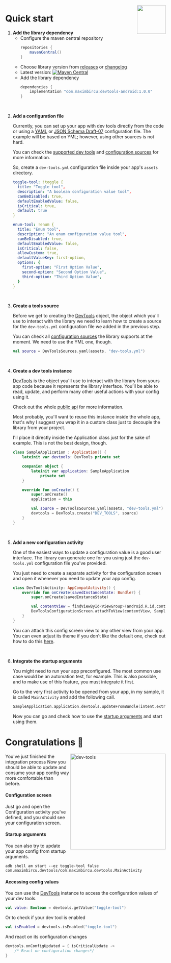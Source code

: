 [<img width="90" align="right" src="https://user-images.githubusercontent.com/12527390/80737506-4ae3a700-8b1c-11ea-92b7-a137982595ea.png"/>](#)

# Quick start 

1. **Add the library dependency**
    * Configure the maven central repository
        ```groovy
        repositories {
            mavenCentral()
        }
        ```
    * Choose library version from [releases](https://github.com/maximbircu/devtools-library/releases) or [changelog](../../CHANGELOG.md)
    * Latest version: [![Maven Central](https://maven-badges.herokuapp.com/maven-central/com.maximbircu/devtools-android/badge.svg)](https://maven-badges.herokuapp.com/maven-central/com.maximbircu/devtools-android)
    * Add the library dependency
      ```groovy
      dependencies {
          implementation "com.maximbircu:devtools-android:1.0.0"
      }
      ```
      
<br />

2. **Add a configuration file**

    Currently, you can set up your app with dev tools directly from the code or using a [YAML](https://yaml.org/) or [JSON Schema Draft-07](https://json-schema.org/draft-07/json-schema-validation.html) configuration file.
    The example will be based on YML; however, using other sources is not hard. 
    
    You can check the [supported dev tools](../documentation.md#supported-dev-tools) and [configuration sources](../documentation.md#configuration-sources) for more information.
    
    So, create a `dev-tools.yml` configuration file inside your app's `assets` directory.
    
    ```yaml
    toggle-tool: !toggle {
      title: "Toggle tool",
      description: "A boolean configuration value tool",
      canBeDisabled: true,
      defaultEnabledValue: false,
      isCritical: true,
      default: true
    }
    
    enum-tool: !enum {
      title: "Enum tool",
      description: "An enum configuration value tool",
      canBeDisabled: true,
      defaultEnabledValue: false,
      isCritical: false,
      allowCustom: true,
      defaultValueKey: first-option,
      options: {
        first-option: "First Option Value",
        second-option: "Second Option Value",
        third-option: "Third Option Value",
      }
    }
    ```
   
<br />

3. **Create a tools source**

    Before we get to creating the [DevTools](../../devtools/common/src/commonMain/kotlin/com/maximbircu/devtools/common/DevTools.kt) object, the object which you'll use to interact with the library we need to learn how to create a source for the `dev-tools.yml` configuration file we added in the previous step.
    
    You can check all [configuration sources](../documentation.md#configuration-sources) the library supports at the moment. We need to use the YML one, though.
    
    ```kotlin
    val source = DevToolsSources.yaml(assets, "dev-tools.yml")
    ```

<br />

4. **Create a dev tools instance**
    
    [DevTools](../../devtools/common/src/commonMain/kotlin/com/maximbircu/devtools/common/DevTools.kt) is the object you'll use to interact with the library from yours app code because it represents the library interface.
    You'll be able to read, update, and perform many other useful actions with your config using it.
    
    Check out the whole [public api](../documentation.md#public-api) for more information.
    
    Most probably, you'll want to reuse this instance inside the whole app, that's why I suggest you wrap it in a custom class just to decouple the library from your project.
    
    I'll place it directly inside the Application class just for the sake of example. This is not the best design, though.
    
    ```Kotlin
    class SampleApplication : Application() {
        lateinit var devtools: DevTools private set
    
        companion object {
            lateinit var application: SampleApplication
                private set
        }
    
        override fun onCreate() {
            super.onCreate()
            application = this
    
            val source = DevToolsSources.yaml(assets, "dev-tools.yml")
            devtools = DevTools.create("DEV_TOOLS", source)
        }
    }
    ```

<br />

5. **Add a new configuration activity**

    One of the easiest ways to update a configuration value is a good user interface. 
    The library can generate one for you using just the `dev-tools.yml` configuration file you've provided.
    
    You just need to create a separate activity for the configuration screen and open it whenever you need to update your app config.
    
    ```Kotlin
    class DevToolsActivity: AppCompatActivity() {
        override fun onCreate(savedInstanceState: Bundle?) {
            super.onCreate(savedInstanceState)
    
            val contentView = findViewById<ViewGroup>(android.R.id.content)
            DevToolsConfigurationScreen.attachToView(contentView, SampleApplication.application.devtools)
        }
    }
    ```
    You can attach this config screen view to any other view from your app.
    You can even adjust its theme if you don't like the default one, check out how to do this [here](../configscreen/android-config-screen.md).

<br />

6. **Integrate the startup arguments**

    You might need to run your app preconfigured. The most common use case would be an automation test, for example. 
    This is also possible, and to make use of this feature, you must integrate it first.
    
    Go to the very first activity to be opened from your app, in my sample, it is called `MainActivity` and add the following call.
    ```Kotlin
    SampleApplication.application.devtools.updateFromBundle(intent.extras)
    ```
   
   Now you can go and check how to use the [startup arguments](../startuparguments/android-startup-arguments.md) and start using them.

# Congratulations 🎉 
<img width="300" alt="dev-tools" align="right" src="https://user-images.githubusercontent.com/12527390/80519661-feb82b80-8990-11ea-8a6a-07e0d62a1aac.png"/>

You've just finished the integration process Now you should be able to update and consume your app config way more comfortable than before.

#### Configuration screen

Just go and open the Configuration activity you've defined, and you should see your configuration screen.

#### Startup arguments

You can also try to update your app config from startup arguments.

```shell script
adb shell am start --ez toggle-tool false com.maximbircu.devtools/com.maximbircu.devtools.MainActivity
```

#### Accessing config values

You can use the [DevTools](../../devtools/common/src/commonMain/kotlin/com/maximbircu/devtools/common/DevTools.kt) instance to access the configuration values of your dev tools.
```kotlin
val value: Boolean = devtools.getValue("toggle-tool")
```

Or to check if your dev tool is enabled

```kotlin
val isEnabled = devtools.isEnabled("toggle-tool")
```

And react on its configuration changes

```kotlin
devtools.onConfigUpdated = { isCriticalUpdate -> 
    /* React on configuration changes*/ 
}
```
